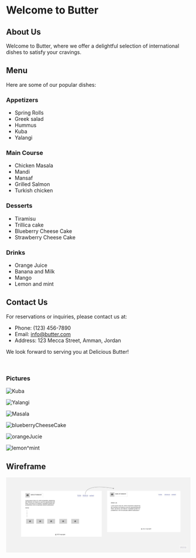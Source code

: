 # Welcome to Butter

## About Us
Welcome to Butter, where we offer a delightful selection of international dishes to satisfy your cravings.

## Menu
Here are some of our popular dishes:

### Appetizers
- Spring Rolls
- Greek salad
- Hummus
- Kuba
- Yalangi

### Main Course
- Chicken Masala
- Mandi
- Mansaf
- Grilled Salmon
- Turkish chicken

### Desserts
- Tiramisu
- Trillica cake
- Blueberry Cheese Cake 
- Strawberry Cheese Cake 

### Drinks
- Orange Juice
- Banana and Milk
- Mango
- Lemon and mint

## Contact Us
For reservations or inquiries, please contact us at:

- Phone: (123) 456-7890
- Email: info@butter.com
- Address: 123 Mecca Street, Amman, Jordan

We look forward to serving you at Delicious Butter!

<br>

### Pictures

![Kuba](https://i.pinimg.com/originals/44/19/04/4419046b865921242e2b2a69dc2a66b3.jpg)

![Yalangi](https://encrypted-tbn0.gstatic.com/images?q=tbn:ANd9GcQJCVffsXHMmYfdbDcZcANuuBtmigyzuXB8dw&usqp=CAU)

![Masala](https://encrypted-tbn0.gstatic.com/images?q=tbn:ANd9GcQmIIb-Nm75_xgRtDB5bo3I4SglRP4wSCHsew&usqp=CAU)

![blueberryCheeseCake](https://encrypted-tbn0.gstatic.com/images?q=tbn:ANd9GcTrU3Ejq5a5JZFNuW6UVpRoDue0DNQ-9eiZ2Q&usqp=CAU)

![orangeJucie](https://encrypted-tbn0.gstatic.com/images?q=tbn:ANd9GcTVzh_uUUPN6jyZ7PDLfjQyKhSlCQN4LWqDQA&usqp=CAU)

![lemon^mint](https://encrypted-tbn0.gstatic.com/images?q=tbn:ANd9GcT4zNPg4anVNQGrx5QNp_JNHkjQKxLCVsg1hQ&usqp=CAU)



## Wireframe

![wirframe](img/wirframe.jpg)